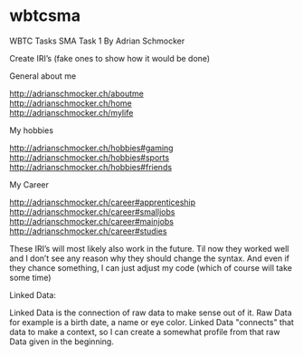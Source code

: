 # wbtcsma
WBTC Tasks SMA
Task 1 By Adrian Schmocker

Create IRI’s (fake ones to show how it would be done)


General about me

http://adrianschmocker.ch/aboutme </br>
http://adrianschmocker.ch/home </br>
http://adrianschmocker.ch/mylife


My hobbies

http://adrianschmocker.ch/hobbies#gaming </br>
http://adrianschmocker.ch/hobbies#sports </br>
http://adrianschmocker.ch/hobbies#friends </br>

My Career

http://adrianschmocker.ch/career#apprenticeship </br>
http://adrianschmocker.ch/career#smalljobs </br>
http://adrianschmocker.ch/career#mainjobs	</br>
http://adrianschmocker.ch/career#studies </br>


These IRI’s will most likely also work in the future. Til now they worked well and I don’t see any reason why they should change the syntax. And even if they chance something, I can just adjust my code (which of course will take some time)

Linked Data:

Linked Data is the connection of raw data to make sense out of it. Raw Data for example is a birth date, a name or eye color.
Linked Data "connects" that data to make a context, so I can create a somewhat profile from that raw Data given in the beginning.
